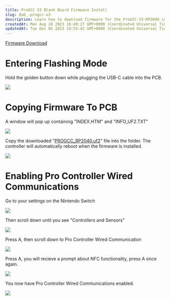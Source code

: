 ```yaml
---
title: ProGCC V3 Blank Board Firmware Install
slug: Qa6_-progcc-v3
description: Learn how to download firmware for the ProGCC-V3-RP2040 controller and enable Pro Controller Wired Communications on your Nintendo Switch. Follow simple instructions to hold down the golden button and plug in a USB-C cable into the PCB to initiate the dow
createdAt: Mon Aug 28 2023 16:49:27 GMT+0000 (Coordinated Universal Time)
updatedAt: Tue Dec 05 2023 19:55:42 GMT+0000 (Coordinated Universal Time)
---
```


[Firmware Download](https://github.com/HandHeldLegend/ProGCC-V3-RP2040/raw/main/build/PROGCC_RP2040.uf2)

# Entering Flashing Mode

Hold the golden button down while plugging the USB-C cable into the PCB.&#x20;

![](https://i.imgur.com/jLLwU1o.jpeg)

# Copying Firmware To PCB

A window will pop up containing "INDEX.HTM" and "INFO\_UF2.TXT"

![](https://i.imgur.com/H4fKBHl.png)

Copy the downloaded "[PROGCC\_RP2040.uf2](https://github.com/HandHeldLegend/ProGCC-V3-RP2040/raw/main/build/PROGCC_RP2040.uf2)" file into the folder. The controller will automatically reboot when the firmware is installed.&#x20;

![](https://i.imgur.com/ZxSFSur.png)

# Enabling Pro Controller Wired Communications

Go to your settings on the Nintendo Switch

![](../../assets/kzesoqL8aTsVl9feP2DG8_2023082813065700-57b4628d2267231d57e0fc1078c0596d.jpg)

Then scroll down until you see "Controllers and Sensors"

![](../../assets/9tV-LMWXrwbQk5u4p5MkN_2023082813070600-57b4628d2267231d57e0fc1078c0596d.jpg)

Press A, then scroll down to Pro Controller Wired Communication

![](../../assets/QeL9jDawhss6_BJab7aLe_2023082813071300-57b4628d2267231d57e0fc1078c0596d.jpg)

Press A, you will recieve a prompt about NFC functionality, press A once again.&#x20;

![](../../assets/gINQsspQG1u8ktJ93-qkQ_2023082813071600-57b4628d2267231d57e0fc1078c0596d.jpg)

You now have Pro Controller Wired Communications enabled.&#x20;

![](../../assets/4bjCr0YcDa6yjaOF8g8EG_2023082813071900-57b4628d2267231d57e0fc1078c0596d.jpg)


